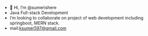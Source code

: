- 👋 Hi, I’m @sumerishere
- Java Full-stack Development
- I’m looking to collaborate on project of web development including springboot, MERN stack.
- mail:ksumer597@gmail.com

<!---
sumerishere/sumerishere is a ✨ special ✨ repository because its `README.md` (this file) appears on your GitHub profile.
You can click the Preview link to take a look at your changes.
--->
